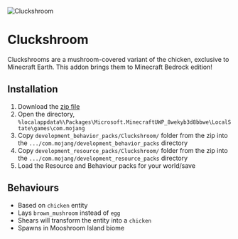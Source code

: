 ![Cluckshroom](https://static.wikia.nocookie.net/minecraft/images/7/75/Cluckshroom.png/revision/latest/scale-to-width-down/520?cb=20191117220548)
# Cluckshroom
Cluckshrooms are a mushroom-covered variant of the chicken, exclusive to Minecraft Earth. This addon brings them to Minecraft Bedrock edition!

## Installation
1. Download the [zip file](https://github.com/kirbycope/Cluckshroom/archive/refs/heads/main.zip)
1. Open the directory, `%localappdata%\Packages\Microsoft.MinecraftUWP_8wekyb3d8bbwe\LocalState\games\com.mojang`
1. Copy `development_behavior_packs/Cluckshroom/` folder from the zip into the `.../com.mojang/development_behavior_packs` directory
1. Copy `development_resource_packs/Cluckshroom/` folder from the zip into the `.../com.mojang/development_resource_packs` directory
1. Load the Resource and Behaviour packs for your world/save

## Behaviours
 - Based on `chicken` entity
 - Lays `brown_mushroom` instead of `egg`
 - Shears will transform the entity into a `chicken`
 - Spawns in Mooshroom Island biome
